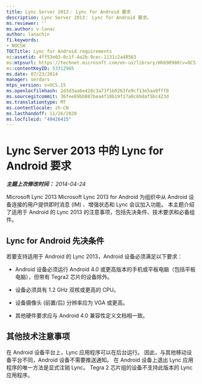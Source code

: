 ```yaml
---
title: Lync Server 2013： Lync for Android 要求
description: Lync Server 2013： Lync for Android 要求。
ms.reviewer: ''
ms.author: v-lanac
author: lanachin
f1.keywords:
- NOCSH
TOCTitle: Lync for Android requirements
ms:assetid: 4ff53e03-0c1f-4a2b-9cec-1131c2a48563
ms:mtpsurl: https://technet.microsoft.com/en-us/library/Hh690980(v=OCS.15)
ms:contentKeyID: 53312965
ms.date: 07/23/2014
manager: serdars
mtps_version: v=OCS.15
ms.openlocfilehash: 2d3d3aa6e428c3a73f1b9263fe9cf13e5aa9fff0
ms.sourcegitcommit: 36fee89bb887bea4f18b19f17a8c69daf5bc423d
ms.translationtype: MT
ms.contentlocale: zh-CN
ms.lasthandoff: 11/26/2020
ms.locfileid: "49426415"
---
```

# <a name="lync-for-android-requirements-in-lync-server-2013"></a>Lync Server 2013 中的 Lync for Android 要求

<div data-xmlns="http://www.w3.org/1999/xhtml">

<div class="topic" data-xmlns="http://www.w3.org/1999/xhtml" data-msxsl="urn:schemas-microsoft-com:xslt" data-cs="https://msdn.microsoft.com/">

<div data-asp="https://msdn2.microsoft.com/asp">



</div>

<div id="mainSection">

<div id="mainBody">

<span> </span>

_**主题上次修改时间：** 2014-04-24_

Microsoft Lync 2013 Microsoft Lync 2013 for Android 为组织中从 Android 设备连接的用户提供即时消息 (IM) 、增强状态和 Lync 会议加入功能。 本主题介绍了适用于 Android 的 Lync 2013 的注意事项，包括先决条件、技术要求和必备组件。

<div>

## <a name="lync-for-android-prerequisite"></a>Lync for Android 先决条件

若要支持适用于 Android 的 Lync 2013，Android 设备必须满足以下要求：

  - Android 设备必须运行 Android 4.0 或更高版本的手机或平板电脑（包括平板电脑），但带有 Tegra2 芯片的设备除外。

  - 设备必须具有 1.2 GHz 双核或更高的 CPU。

  - 设备摄像头 (前置/后) 分辨率应为 VGA 或更高。

  - 其他硬件要求应与 Android 4.0 兼容性定义文档相一致。

</div>

<div>

## <a name="other-technical-considerations"></a>其他技术注意事项

在 Android 设备平台上，Lync 应用程序可以在后台运行。 因此，与其他移动设备平台不同，Android 设备不需要推送通知。 在 Android 设备上退出 Lync 应用程序的唯一方法是显式注销 Lync。 Tegra 2 芯片组的设备不支持此版本的 Lync 应用程序。

</div>

</div>

<span> </span>

</div>

</div>

</div>

